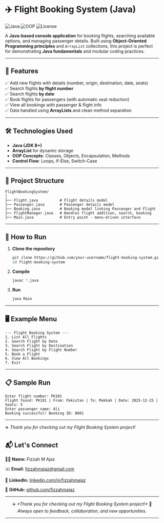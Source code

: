 # ✈️ Flight Booking System (Java)

![Java](https://img.shields.io/badge/Java-8%2B-blue?logo=java&logoColor=white)
![OOP](https://img.shields.io/badge/Concepts-OOP-orange)
![License](https://img.shields.io/badge/License-MIT-green)

A **Java-based console application** for booking flights, searching available options, and managing passenger details. Built using **Object-Oriented Programming principles** and `ArrayList` collections, this project is perfect for demonstrating **Java fundamentals** and modular coding practices.

---

## 📌 Features
✅ Add new flights with details (number, origin, destination, date, seats)  
✅ Search flights **by flight number**  
✅ Search flights **by date**  
✅ Book flights for passengers (with automatic seat reduction)  
✅ View all bookings with passenger & flight info  
✅ Data handled using **ArrayLists** and clean method separation  

---

## 🛠 Technologies Used
- **Java (JDK 8+)**
- **ArrayList** for dynamic storage
- **OOP Concepts**: Classes, Objects, Encapsulation, Methods
- **Control Flow**: Loops, If-Else, Switch-Case

---

## 📂 Project Structure
```
FlightBookingSystem/
│
├── Flight.java          # Flight details model
├── Passenger.java       # Passenger details model
├── Booking.java         # Booking model linking Passenger and Flight
├── FlightManager.java   # Handles flight addition, search, booking
├── Main.java            # Entry point - menu-driven interface
```

---

## 🚀 How to Run
1. **Clone the repository**
   ```bash
   git clone https://github.com/your-username/flight-booking-system.git
   cd flight-booking-system
   ```
2. **Compile**
   ```bash
   javac *.java
   ```
3. **Run**
   ```bash
   java Main
   ```

---

## 🖥 Example Menu
```
--- Flight Booking System ---
1. List All Flights
2. Search Flight by Date
3. Search Flight by Destination
4. Search Flight by Flight Number
5. Book a Flight
6. View All Bookings
7. Exit
```

---

## 📋 Sample Run
```
Enter flight number: PK101
Flight found: PK101 | From: Pakistan | To: Makkah | Date: 2025-12-25 | Seats: 5
Enter passenger name: Ali
Booking successful! Booking ID: B001
```

---

✈️ *Thank you for checking out my Flight Booking System project!*   

## 📬 Let's Connect

💁‍♀️ **Name:** Fizzah M Ajaz  

✉️ **Email:** [fizzahmajaz@gmail.com](mailto:fizzahmajaz@gmail.com)  

💼 **LinkedIn:** [linkedin.com/in/fizzahmajaz](https://linkedin.com/in/fizzahmajaz)  

🐙 **GitHub:** [github.com/fizzahmajaz](https://github.com/fizzahmajaz)  

---

<p align="center">
   ✈️ <i>*Thank you for checking out my Flight Booking System project!*</i>
  💬 <i>Always open to feedback, collaboration, and new opportunities.</i>
</p>

---





